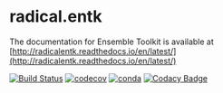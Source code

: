 # radical.entk

The documentation for Ensemble Toolkit is available at
[http://radicalentk.readthedocs.io/en/latest/](http://radicalentk.readthedocs.io/en/latest/)


[![Build Status](https://travis-ci.org/radical-cybertools/radical.entk.svg?branch=master)](https://travis-ci.org/radical-cybertools/radical.entk)
[![codecov](https://codecov.io/gh/radical-cybertools/radical.entk/branch/master/graph/badge.svg)](https://codecov.io/gh/radical-cybertools/radical.entk)
[![conda](https://anaconda.org/conda-forge/radical.entk/badges/version.svg)](https://anaconda.org/conda-forge/radical.entk)
[![Codacy Badge](https://api.codacy.com/project/badge/Grade/2b7c9d2858804fb49e2e5512ad0a57ec)](https://www.codacy.com/app/vivek-bala/radical.entk?utm_source=github.com&amp;utm_medium=referral&amp;utm_content=radical-cybertools/radical.entk&amp;utm_campaign=Badge_Grade)

<!-- coverage run --source $VENV/lib/python2.7/site-packages/radical/entk -m pytest -vvv $LOC/radical.entk/tests -->
<!-- coverage html -->